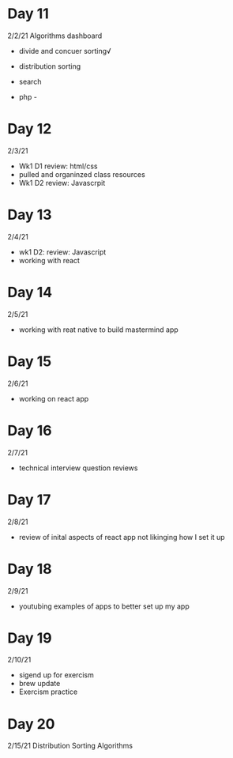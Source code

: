 # Day 11

2/2/21
Algorithms dashboard

- divide and concuer sorting√
- distribution sorting
- search

- php -

# Day 12

2/3/21

- Wk1 D1 review: html/css
- pulled and organinzed class resources
- Wk1 D2 review: Javascrpit

# Day 13

2/4/21

- wk1 D2: review: Javascript
- working with react

# Day 14

2/5/21

- working with reat native to build mastermind app

# Day 15

2/6/21

- working on react app

# Day 16

2/7/21

- technical interview question reviews

# Day 17

2/8/21

- review of inital aspects of react app not likinging how I set it up

# Day 18

2/9/21

- youtubing examples of apps to better set up my app

# Day 19

2/10/21

- sigend up for exercism
- brew update
- Exercism practice

# Day 20

2/15/21
Distribution Sorting Algorithms
